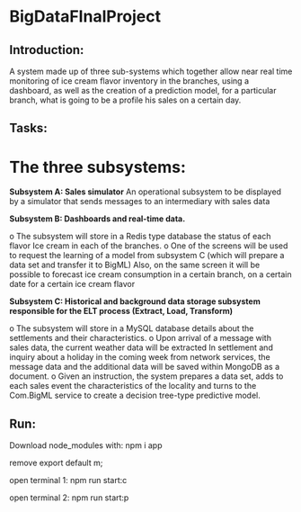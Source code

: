 # BigDataFInalProject


## Introduction:
A system made up of three sub-systems which together allow near real time monitoring of ice cream flavor inventory in the branches, using a dashboard, as well as the creation of a prediction model, for a particular branch, what is going to be a profile his sales on a certain day.




## Tasks:
# The three subsystems:

**Subsystem A: Sales simulator**
An operational subsystem to be displayed by a simulator that sends messages to an intermediary with sales data

**Subsystem B: Dashboards and real-time data.**

o The subsystem will store in a Redis type database the status of each flavor
Ice cream in each of the branches.
o One of the screens will be used to request the learning of a model from subsystem C (which will prepare a data set and transfer it to BigML) Also, on the same screen it will be possible to forecast ice cream consumption in a certain branch, on a certain date for a certain ice cream flavor

**Subsystem C: Historical and background data storage subsystem responsible for the ELT process (Extract, Load, Transform)**

o The subsystem will store in a MySQL database details about the settlements and their characteristics.
o Upon arrival of a message with sales data, the current weather data will be extracted
In settlement and inquiry about a holiday in the coming week from network services, the message data and the additional data will be saved within MongoDB as a document.
o Given an instruction, the system prepares a data set, adds to each sales event the characteristics of the locality and turns to the Com.BigML service to create a decision tree-type predictive model. 



##  Run:
Download node_modules with: npm i app

remove export default m;

open terminal 1: npm run start:c

open terminal 2: npm run start:p
